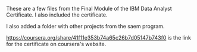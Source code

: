 These are a few files from the Final Module of the IBM Data Analyst Certificate. I also included the certificate.

I also added a folder with other projects from the saem program.

https://coursera.org/share/41f11e353b74a65c26b7d05147b743f0 is the link for the certificate on coursera's website.
